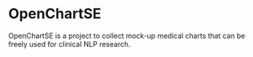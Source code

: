 # OpenChartSE
OpenChartSE is a project to collect mock-up medical charts that can be freely used for clinical NLP research.
